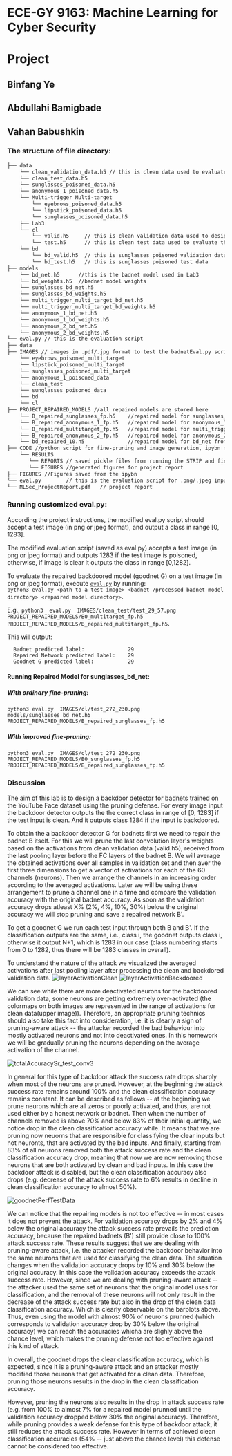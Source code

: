 # ECE-GY 9163:  Machine Learning for Cyber Security
# Project
## Binfang Ye
## Abdullahi Bamigbade
## Vahan Babushkin

### The structure of file directory:

```bash
├── data 
    └── clean_validation_data.h5 // this is clean data used to evaluate the BadNet and design the backdoor defense
    └── clean_test_data.h5
    └── sunglasses_poisoned_data.h5
    └── anonymous_1_poisoned_data.h5
    └── Multi-trigger Multi-target
        └── eyebrows_poisoned_data.h5
        └── lipstick_poisoned_data.h5
        └── sunglasses_poisoned_data.h5
    ├── Lab3
	└── cl
	    └── valid.h5     // this is clean validation data used to design the defense
	    └── test.h5      // this is clean test data used to evaluate the BadNet
	└── bd
	    └── bd_valid.h5  // this is sunglasses poisoned validation data
	    └── bd_test.h5   // this is sunglasses poisoned test data
├── models
    └── bd_net.h5      //this is the badnet model used in Lab3
    └── bd_weights.h5  //badnet model weights
    └── sunglasses_bd_net.h5
    └── sunglasses_bd_weights.h5
    └── multi_trigger_multi_target_bd_net.h5
    └── multi_trigger_multi_target_bd_weights.h5
    └── anonymous_1_bd_net.h5
    └── anonymous_1_bd_weights.h5
    └── anonymous_2_bd_net.h5
    └── anonymous_2_bd_weights.h5
└── eval.py // this is the evaluation script
├── data 
├── IMAGES // images in .pdf/.jpg format to test the badnetEval.py script that accepts a test image (in png or jpeg format) and outputs class label in range [0, 1283]
    └── eyebrows_poisoned_multi_target
    └── lipstick_poisoned_multi_target
    └── sunglasses_poisoned_multi_target
    └── anonymous_1_poisoned_data
    └── clean_test
    └── sunglasses_poisoned_data
    └── bd
    └── cl
├── PROJECT_REPAIRED_MODELS //all repaired models are stored here
    └── B_repaired_sunglasses_fp.h5    //repaired model for sunglasses_bd_net
    └── B_repaired_anonymous_1_fp.h5   //repaired model for anonymous_1_bd_net
    └── B_repaired_multitarget_fp.h5   //repaired model for multi_trigger_multi_target_bd_net
    └── B_repaired_anonymous_2_fp.h5   //repaired model for anonymous_2_bd_net
    └── bd_repaired_10.h5              //repaired model for bd_net from HW3
├── CODE //python script for fine-pruning and image generation, ipybn for STRIP and fine-pruning 
    └── RESULTS 
       └── REPORTS // saved pickle files from running the STRIP and fine-pruning scripts
       └── FIGURES //generated figures for project report
├── FIGURES //Figures saved from the ipybn
└── eval.py        // this is the evaluation script for .png/.jpeg inputs
└── MLSec_ProjectReport.pdf   // project report
```
### Running customized eval.py:

According the project instructions, the modified eval.py script should accept a test image (in png or jpeg format), and output a class in range [0, 1283].

The modified evaluation script (saved as eval.py) accepts a test image (in png or jpeg format) and outputs 1283 if the test image is poisoned, otherwise, if image is clear it outputs the class in range [0,1282]. 

To evaluate the repaired backdoored model (goodnet G) on a test image (in png or jpeg format), execute [`eval.py`](eval.py) by running:  
      `python3 eval.py <path to a test image> <badnet /processed badnet model directory> <repaired model directory>`.
      
E.g., `python3  eval.py  IMAGES/clean_test/test_29_57.png  PROJECT_REPAIRED_MODELS/B0_multitarget_fp.h5 PROJECT_REPAIRED_MODELS/B_repaired_multitarget_fp.h5`. 
      
This will output:

      Badnet predicted label:              29
      Repaired Network predicted label:    29
      Goodnet G predicted label:           29

#### Running Repaired Model for sunglasses_bd_net:

##### With ordinary fine-pruning:
`python3 eval.py  IMAGES/cl/test_272_230.png  models/sunglasses_bd_net.h5 PROJECT_REPAIRED_MODELS/B_repaired_sunglasses_fp.h5`

##### With improved fine-pruning:
`python3 eval.py  IMAGES/cl/test_272_230.png  PROJECT_REPAIRED_MODELS/B0_sunglasses_fp.h5 PROJECT_REPAIRED_MODELS/B_repaired_sunglasses_fp.h5`


### Discussion
The aim of this lab is to design a backdoor detector for badnets trained on the YouTube Face dataset using the pruning defense. For every image input the backdoor detector outputs the the correct class in range of [0, 1283] if the test input is clean. And it outputs class 1284 if the input is backdoored.

To obtain the a backdoor detector G for badnets first we need to repair the badnet B itself. For this we will prune the last convolution layer's weights based on the activations from clean validation data (valid.h5), received from the last pooling layer before the FC layers of the badnet B. We will average the obtained activations over all samples in validation set and then aver the first three dimensions to get a vector of activations for each of the 60 channels (neurons). Then we arrange the channels in an increasing order according to the averaged activations. Later we will be using these arrangement to prune a channel one in a time and compare the validation accuracy with the original badnet accuracy. As soon as the validation accuracy drops atleast X% (2%, 4%, 10%, 30%) below the original accuracy we will stop pruning and save a repaired network B'.

To get a goodnet G we run each test input through both B and B'. If the classification outputs are the same, i.e., class i, the goodnet outputs class i, otherwise it output N+1, which is 1283 in our case (class numbering starts from 0 to 1282, thus there will be 1283 classes in overall).

To understand the nature of the attack we visualized the averaged activations after last pooling layer after processing the clean and backdored validation data.
![layerActivationClean](https://user-images.githubusercontent.com/7853025/146328377-782587a4-4e79-446a-bd45-9d9d9e999a01.png)
![layerActivationBackdoored](https://user-images.githubusercontent.com/7853025/146328418-9a96f616-6666-471f-b997-6a175b0578f7.png)

We can see while there are more deactivated neurons for the backdoored validation data, some neurons are getting extremely over-activated (the colormaps on both images are represented in the range of activations for clean data(upper image)). Therefore, an appropriate pruning technics should also take this fact into consideration, i.e. it is clearly a sign of pruning-aware attack -- the attacker recorded the bad behaviour into mostly activated neurons and not into deactivated ones. In this homework we will be gradually pruning the neurons depending on the average activation of the channel.

![totalAccuracySr_test_conv3](https://user-images.githubusercontent.com/7853025/146328607-59c2725a-9df1-41c2-8cb1-3e0b78804757.png)


In general for this type of backdoor attack the success rate drops sharply when most of the neurons are pruned. However, at the beginning the attack success rate remains around 100% and the clean classification accuracy remains constant. It can be described as follows -- at the beginning we prune neurons which are all zeros or poorly activated, and thus, are not used either by a honest network or badnet. Then when the number of channels removed is above 70%  and below 83% of their initial quantity, we notice drop in the clean classification accuracy while. It means that we are pruning now neuorns that are responsible for classifying the clear inputs but not neuronts, that are activated by the bad inputs. And finally, starting from 83% of all neurons removed both the attack success rate and the clean classification accuracy drop, meaning that now we are now removing those neurons that are both activated by clean and bad inputs. In this case the backdoor attack is disabled, but the clean classification accuracy also drops (e.g. decrease of the attack success rate to 6% results in decline in clean classification accuracy to almost 50%). 

![goodnetPerfTestData](https://user-images.githubusercontent.com/7853025/146328752-09fb8025-2fef-45b2-9717-c40ed8355bb6.png)

We can notice that the repairing models is not too effective -- in most cases it does not prevent the attack. For validation accuracy drops by 2% and 4% below the original accuracy the attack success rate prevails the prediction accuracy, because the repaired badnets (B') still provide close to 100% attack success rate. These results suggest that we are dealing with pruning-aware attack, i.e. the attacker recorded the backdoor behavior into the same neurons that are used for classifying the clean data. The situation changes when the validation accuracy drops by 10% and 30% below the original accuracy. In this case the validation accuracy exceeds the attack success rate. However, since we are dealing with pruning-aware attack -- the attacker used the same set of neurons that the original model uses for classification, and the removal of these neurons will not only result in the decrease of the attack success rate but also in the drop of the clean data classification accuracy. Which is clearly observable on the barplots above. Thus, even using the model with almost 90% of neurons prunned (which corresponds to validation accuracy drop by 30% below the original accuracy) we can reach the accuracies whicha are slighly above the chance level, which makes the pruning defense not too effective against this kind of attack.

In overall, the goodnet drops the clear classification accuracy, which is expected, since it is a pruning-aware attack and an attacker mostly modified those neurons that get activated for a clean data. Therefore, pruning those neurons results in the drop in the clean classification accuracy.

However, pruning the neurons also results in the drop in attack success rate (e.g. from 100% to almost 7% for a repaired model prunned until the validation accuracy dropped below 30% the original accuracy). Therefore, while pruning provides a weak defense for this type of backdoor attack, it still reduces the attack success rate. However in terms of achieved clean classification accuracies (54% -- just above the chance level) this defense cannot be considered too effective. 





